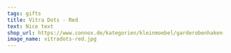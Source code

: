 ```yaml
---
tags: gifts
title: Vitra Dots - Red
text: Nice text
shop_url: https://www.connox.de/kategorien/kleinmoebel/garderobenhaken-wandhaken/vitra-coat-dots.html
image_name: vitradots-red.jpg
---
```

